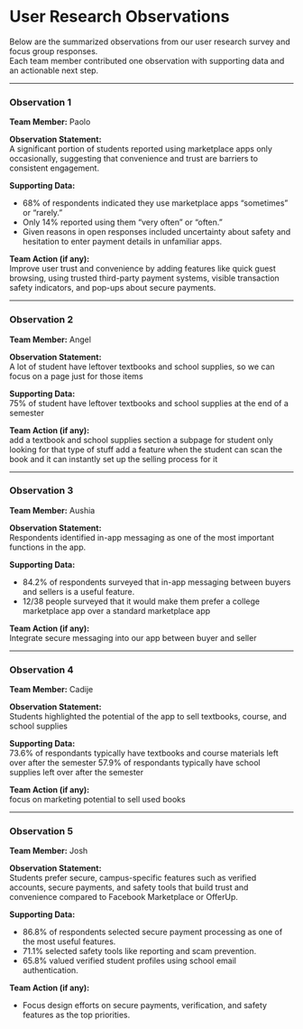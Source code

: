 # User Research Observations

Below are the summarized observations from our user research survey and focus group responses.  
Each team member contributed one observation with supporting data and an actionable next step.

---

### Observation 1  
**Team Member:** Paolo  

**Observation Statement:**  
A significant portion of students reported using marketplace apps only occasionally, suggesting that convenience and trust are barriers to consistent engagement.

**Supporting Data:**  
- 68% of respondents indicated they use marketplace apps “sometimes” or “rarely.”
- Only 14% reported using them “very often” or “often.”
- Given reasons in open responses included uncertainty about safety and hesitation to enter payment details in unfamiliar apps.

**Team Action (if any):**  
Improve user trust and convenience by adding features like quick guest browsing, using trusted third-party payment systems, visible transaction safety indicators, and  pop-ups about secure payments.

---

### Observation 2  
**Team Member:** Angel  

**Observation Statement:**  
A lot of student have leftover textbooks and school supplies, so we can focus on a page just for those items

**Supporting Data:**  
75% of student have leftover textbooks and school supplies at the end of a semester

**Team Action (if any):**  
add a textbook and school supplies section a subpage for student only looking for that type of stuff
add a feature when the student can scan the book and it can instantly set up the selling process for it

---

### Observation 3  
**Team Member:** Aushia  

**Observation Statement:**  
Respondents identified in-app messaging as one of the most important functions in the app.

**Supporting Data:**  
- 84.2% of respondents surveyed that in-app messaging between buyers and sellers is a useful feature.
- 12/38 people surveyed that it would make them prefer a college marketplace app over a standard marketplace app

**Team Action (if any):**  
Integrate secure messaging into our app between buyer and seller

---

### Observation 4  
**Team Member:** Cadije  

**Observation Statement:**  
Students highlighted the potential of the app to sell textbooks, course, and school supplies

**Supporting Data:**  
73.6% of respondants typically have textbooks and course materials left over after the semester
57.9% of respondants typically have school supplies left over after the semester

**Team Action (if any):**  
focus on marketing potential to sell used books

---

### Observation 5  
**Team Member:** Josh 

**Observation Statement:**  
Students prefer secure, campus-specific features such as verified accounts, secure payments, and safety tools that build trust and convenience compared to Facebook Marketplace or OfferUp.

**Supporting Data:**  
- 86.8% of respondents selected secure payment processing as one of the most useful features.
- 71.1% selected safety tools like reporting and scam prevention.
- 65.8% valued verified student profiles using school email authentication.

**Team Action (if any):**  
- Focus design efforts on secure payments, verification, and safety features as the top priorities.
